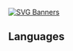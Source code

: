 [![SVG Banners](https://svg-banners.vercel.app/api?type=typeWriter&text1=Milad%20Amini%20👨‍💻&username=0ZMilad&width=800&height=130)](https://github.com/0ZMilad)

## Languages

